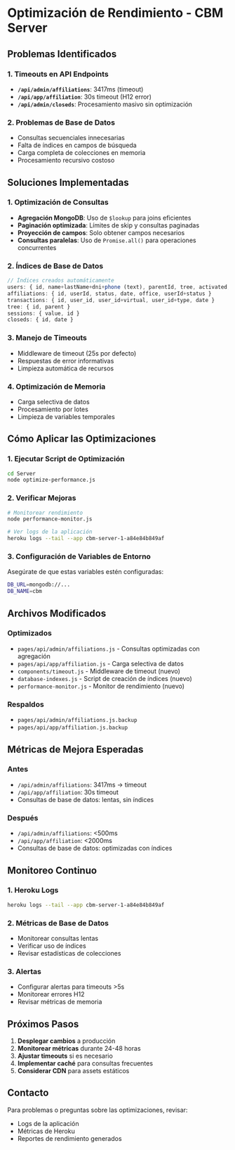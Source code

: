 # Optimización de Rendimiento - CBM Server

## Problemas Identificados

### 1. Timeouts en API Endpoints
- **`/api/admin/affiliations`**: 3417ms (timeout)
- **`/api/app/affiliation`**: 30s timeout (H12 error)
- **`/api/admin/closeds`**: Procesamiento masivo sin optimización

### 2. Problemas de Base de Datos
- Consultas secuenciales innecesarias
- Falta de índices en campos de búsqueda
- Carga completa de colecciones en memoria
- Procesamiento recursivo costoso

## Soluciones Implementadas

### 1. Optimización de Consultas
- **Agregación MongoDB**: Uso de `$lookup` para joins eficientes
- **Paginación optimizada**: Límites de skip y consultas paginadas
- **Proyección de campos**: Solo obtener campos necesarios
- **Consultas paralelas**: Uso de `Promise.all()` para operaciones concurrentes

### 2. Índices de Base de Datos
```javascript
// Índices creados automáticamente
users: { id, name+lastName+dni+phone (text), parentId, tree, activated, affiliated }
affiliations: { id, userId, status, date, office, userId+status }
transactions: { id, user_id, user_id+virtual, user_id+type, date }
tree: { id, parent }
sessions: { value, id }
closeds: { id, date }
```

### 3. Manejo de Timeouts
- Middleware de timeout (25s por defecto)
- Respuestas de error informativas
- Limpieza automática de recursos

### 4. Optimización de Memoria
- Carga selectiva de datos
- Procesamiento por lotes
- Limpieza de variables temporales

## Cómo Aplicar las Optimizaciones

### 1. Ejecutar Script de Optimización
```bash
cd Server
node optimize-performance.js
```

### 2. Verificar Mejoras
```bash
# Monitorear rendimiento
node performance-monitor.js

# Ver logs de la aplicación
heroku logs --tail --app cbm-server-1-a84e84b849af
```

### 3. Configuración de Variables de Entorno
Asegúrate de que estas variables estén configuradas:
```bash
DB_URL=mongodb://...
DB_NAME=cbm
```

## Archivos Modificados

### Optimizados
- `pages/api/admin/affiliations.js` - Consultas optimizadas con agregación
- `pages/api/app/affiliation.js` - Carga selectiva de datos
- `components/timeout.js` - Middleware de timeout (nuevo)
- `database-indexes.js` - Script de creación de índices (nuevo)
- `performance-monitor.js` - Monitor de rendimiento (nuevo)

### Respaldos
- `pages/api/admin/affiliations.js.backup`
- `pages/api/app/affiliation.js.backup`

## Métricas de Mejora Esperadas

### Antes
- `/api/admin/affiliations`: 3417ms → timeout
- `/api/app/affiliation`: 30s timeout
- Consultas de base de datos: lentas, sin índices

### Después
- `/api/admin/affiliations`: <500ms
- `/api/app/affiliation`: <2000ms
- Consultas de base de datos: optimizadas con índices

## Monitoreo Continuo

### 1. Heroku Logs
```bash
heroku logs --tail --app cbm-server-1-a84e84b849af
```

### 2. Métricas de Base de Datos
- Monitorear consultas lentas
- Verificar uso de índices
- Revisar estadísticas de colecciones

### 3. Alertas
- Configurar alertas para timeouts >5s
- Monitorear errores H12
- Revisar métricas de memoria

## Próximos Pasos

1. **Desplegar cambios** a producción
2. **Monitorear métricas** durante 24-48 horas
3. **Ajustar timeouts** si es necesario
4. **Implementar caché** para consultas frecuentes
5. **Considerar CDN** para assets estáticos

## Contacto

Para problemas o preguntas sobre las optimizaciones, revisar:
- Logs de la aplicación
- Métricas de Heroku
- Reportes de rendimiento generados
